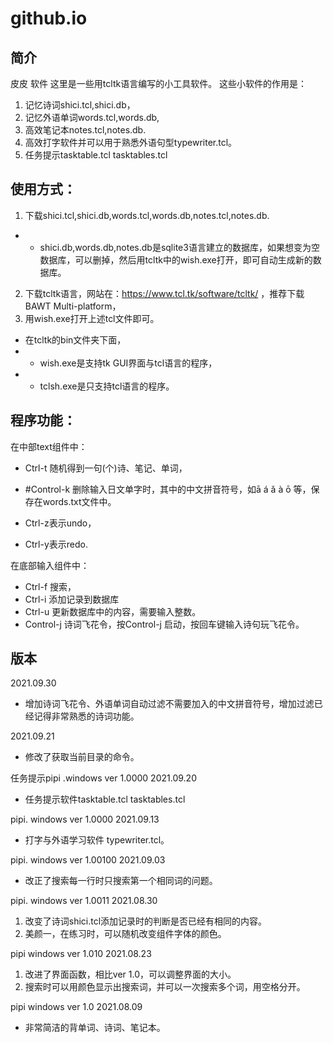 # github.io
## 简介
皮皮 软件
这里是一些用tcltk语言编写的小工具软件。
这些小软件的作用是：
1. 记忆诗词shici.tcl,shici.db，
2. 记忆外语单词words.tcl,words.db,
3. 高效笔记本notes.tcl,notes.db.
4. 高效打字软件并可以用于熟悉外语句型typewriter.tcl。
5. 任务提示tasktable.tcl tasktables.tcl 


## 使用方式：
1. 下载shici.tcl,shici.db,words.tcl,words.db,notes.tcl,notes.db.
- -  shici.db,words.db,notes.db是sqlite3语言建立的数据库，如果想变为空数据库，可以删掉，然后用tcltk中的wish.exe打开，即可自动生成新的数据库。
2. 下载tcltk语言，网站在：https://www.tcl.tk/software/tcltk/ ，推荐下载BAWT Multi-platform，
3. 用wish.exe打开上述tcl文件即可。
- 在tcltk的bin文件夹下面，
- - wish.exe是支持tk GUI界面与tcl语言的程序，
- - tclsh.exe是只支持tcl语言的程序。


## 程序功能：
在中部text组件中：
- Ctrl-t 随机得到一句(个)诗、笔记、单词，
- #Control-k 删除输入日文单字时，其中的中文拼音符号，如ā á ǎ à ō 等，保存在words.txt文件中。

- Ctrl-z表示undo，
- Ctrl-y表示redo.

在底部输入组件中：
- Ctrl-f 搜索，
- Ctrl-i 添加记录到数据库
- Ctrl-u 更新数据库中的内容，需要输入整数。
- Control-j 诗词飞花令，按Control-j 启动，按回车键输入诗句玩飞花令。



## 版本
2021.09.30
- 增加诗词飞花令、外语单词自动过滤不需要加入的中文拼音符号，增加过滤已经记得非常熟悉的诗词功能。

2021.09.21
- 修改了获取当前目录的命令。

任务提示pipi .windows ver 1.0000 2021.09.20
- 任务提示软件tasktable.tcl tasktables.tcl 

pipi. windows ver 1.0000 2021.09.13
- 打字与外语学习软件 typewriter.tcl。

pipi. windows ver 1.00100 2021.09.03
- 改正了搜索每一行时只搜索第一个相同词的问题。

pipi. windows ver 1.0011 2021.08.30
1. 改变了诗词shici.tcl添加记录时的判断是否已经有相同的内容。
2. 美颜一，在练习时，可以随机改变组件字体的颜色。

pipi  windows ver 1.010 2021.08.23
1. 改进了界面函数，相比ver 1.0，可以调整界面的大小。
2. 搜索时可以用颜色显示出搜索词，并可以一次搜索多个词，用空格分开。

pipi  windows ver 1.0 2021.08.09
- 非常简洁的背单词、诗词、笔记本。
